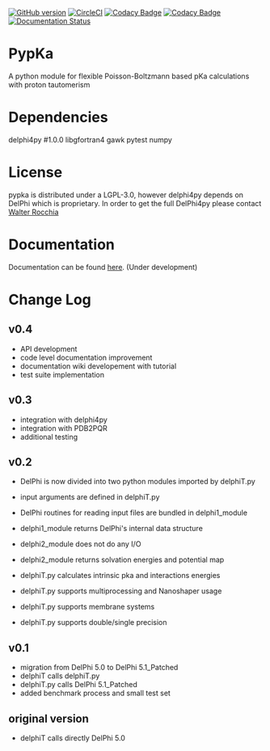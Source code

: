 [![GitHub version](https://badge.fury.io/gh/mms-fcul%2Fpypka.svg)](https://badge.fury.io/gh/mms-fcul%2Fpypka) [![CircleCI](https://circleci.com/gh/mms-fcul/PypKa.svg?style=svg)](https://circleci.com/gh/mms-fcul/PypKa) [![Codacy Badge](https://api.codacy.com/project/badge/Coverage/77db3bc226c94625acd3cea0e14c23ad)](https://www.codacy.com/app/pedrishi/PypKa?utm_source=github.com&utm_medium=referral&utm_content=mms-fcul/PypKa&utm_campaign=Badge_Coverage) [![Codacy Badge](https://api.codacy.com/project/badge/Grade/77db3bc226c94625acd3cea0e14c23ad)](https://www.codacy.com/app/pedrishi/PypKa?utm_source=github.com&amp;utm_medium=referral&amp;utm_content=mms-fcul/PypKa&amp;utm_campaign=Badge_Grade) [![Documentation Status](https://readthedocs.org/projects/pypka/badge/?version=latest)](https://pypka.readthedocs.io/en/latest/?badge=latest)


# PypKa

A python module for flexible Poisson-Boltzmann based pKa calculations with proton tautomerism


# Dependencies 
  delphi4py #1.0.0
  libgfortran4
  gawk
  pytest
  numpy


# License
  pypka is distributed under a LGPL-3.0, however delphi4py
  depends on DelPhi which is proprietary. In order to get the full
  DelPhi4py please contact  [Walter Rocchia](https://www.iit.it/people/walter-rocchia)

# Documentation
  Documentation can be found [here](https://pypka.readthedocs.io/en/latest/). (Under development)

# Change Log

## v0.4
  - API development
  - code level documentation improvement
  - documentation wiki developement with tutorial
  - test suite implementation

## v0.3
  - integration with delphi4py
  - integration with PDB2PQR
  - additional testing

## v0.2
  - DelPhi is now divided into two python modules imported by delphiT.py
  - input arguments are defined in delphiT.py
  
  - DelPhi routines for reading input files are bundled in delphi1_module
  - delphi1_module returns DelPhi's internal data structure

  - delphi2_module does not do any I/O
  - delphi2_module returns solvation energies and potential map

  - delphiT.py calculates intrinsic pka and interactions energies
  - delphiT.py supports multiprocessing and Nanoshaper usage
  - delphiT.py supports membrane systems
  - delphiT.py supports double/single precision

## v0.1
  - migration from DelPhi 5.0 to DelPhi 5.1_Patched
  - delphiT calls delphiT.py
  - delphiT.py calls DelPhi 5.1_Patched
  - added benchmark process and small test set

## original version
  - delphiT calls directly DelPhi 5.0
